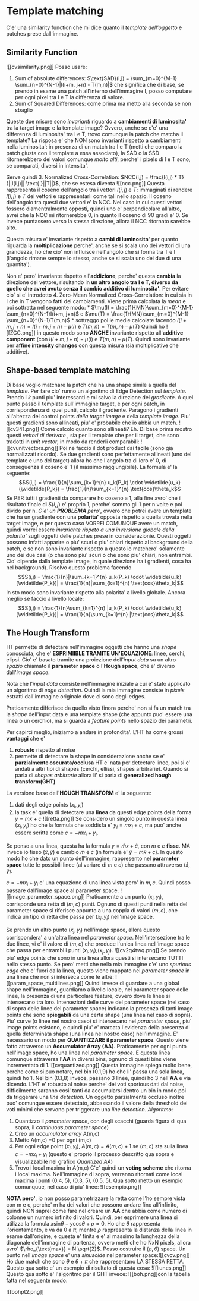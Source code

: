 # Template matching
C'e' una similarity function che mi dice quanto il *template dell'oggetto* e patches prese dall'immagine.

## Similarity Function
![[cvsimilarity.png]]
Posso usare:
1. Sum of absolute differences: $\text{SAD}(i,j) = \sum_{m=0}^{M-1} \sum_{n=0}^{N-1}|I(i+m, j+n) - T(m,n)|$ che significa che di base, se prendo in esame una patch all'interno dell'immagine I, posso computare per ogni pixel tra I e T la differenza di valore.
2. Sum of Squared Differences: come prima ma metto alla seconda se non sbaglio

Queste due misure sono *invarianti* riguardo a **cambiamenti di luminosita'** tra la target image e la template image? Ovvero, anche se c'e' una differenza di luminosita' tra I e T, trovo comunque la patch che matcha il template? La risposa e' che NON sono invarianti rispetto a cambiamenti nella luminosita': in presenza di un match tra I e T (metti che comparo la patch giusta con il template a essa associato), la SAD o la SSD ritornerebbero dei valori comunque *molto alti*, perche' i pixels di I e T sono, se comparati, diversi in intensita'.

Serve quindi
3. Normalized Cross-Correlation: $NCC(i,j) = \frac{I(i,j) * T}{||I(i,j)|| \text{ }||T||}$, che se estesa diventa ![[ncc.png]]
Questa rappresenta il coseno dell'angolo tra i vettori $I(i,j) \text{ e } T$: immaginati di rendere $I(i,j) \text{ e } T$ dei vettori e rappresentarli come tali nello spazio. Il coseno dell'angolo tra questi due vettori e' la NCC. Nel caso in cui questi vettori fossero diamentralmente opposti, quindi uno e' perpendicolare all'altro, avrei che la NCC mi ritornerebbe 0, in quanto il coseno di 90 gradi e' 0. Se invece puntassero verso la stessa direzione, allora il NCC ritornato sarebbe alto.

Questa misura e' invariante rispetto a **cambi di luminosita'** per quanto riguarda la **moltiplicazione** perche', anche se si scala uno dei vettori di una grandezza, ho che cio' non influisce nell'angolo che si forma tra T e I (l'angolo rimane sempre lo stesso, anche se si scala uno dei due di una quantita').

Non e' pero' invariante rispetto all'**addizione**, perche' questa **cambia** la direzione del vettore, risultando in **un altro angolo tra I e T, diverso da quello che avrei avuto senza il cambio additivo di luminosita'**. Per evitare cio' si e' introdotto
4. Zero-Mean Normalized Cross-Correlation: in cui sia in I che in T vengono fatti dei cambiamenti. Viene prima calcolata la *mean* e poi sottratta nel seguente modo:
	 *  $\mu(I) = \frac{1}{MN}\sum_{m=0}^{M-1} \sum_{n=0}^{N-1}I(i+m, j+n)$ e $\mu(T) = \frac{1}{MN}\sum_{m=0}^{M-1} \sum_{n=0}^{N-1}T(m,n)$ 
	 * sottraggo poi le medie calcolate facendo $I(i+m, j+n) = I(i+m, j+n) - \mu(I)$ e $T(m,n) = T(m,n) - \mu(T)$
Quindi ho 
![[ZCC.png]]
in questo modo sono **ANCHE** invariante rispetto all'**additive component** (con $I(i+m, j+n) - \mu(I)$ e $T(m,n) - \mu(T)$.
Quindi sono invariante per **affine intensity changes** con questa misura (sia moltiplicative che additive).

## Shape-based template matching
Di base voglio matchare la patch che ha una shape simile a quella del *template*. Per fare cio' runno un algoritmo di Edge Detection sul *template*. Prendo i $k$ punti piu' interessanti e mi salvo la direzione del *gradiente*. A quel punto passo il template sull'immagine target, e per ogni patch, in corrispondenza di quei punti, calcolo il gradiente. Paragono i gradienti all'altezza dei control points *della target image* e della *template image*.
Piu' questi gradienti sono allineati, piu' e' probabile che io abbia un match.
![[cv341.png]]
Come calcolo quanto sono allineati? Eh. Di base prima mostro questi *vettori di derivate* , sia per  il template che per il target, che sono tradotti in *unit vector*, in modo da renderli comparabili:
![[cvunitvectors.png]]
Poi ne faccio il dot product dai facile (sono gia normalizzati ricordo). Se due gradienti sono perfettamente allineati (uno del template e uno del target) allora ho che l'angolo tra di loro e' 0, di conseguenza il coseno e' 1 (il massimo raggiungibile).
La formula e' la seguente:
$$S(i,j) = \frac{1}{n}\sum_{k=1}^{n} u_k(P_k) \cdot \widetilde{u_k}(\widetilde{P_k}) = \frac{1}{n}\sum_{k=1}^{n} \text{cos}\theta_k$$
Se PER tutti i gradienti da comparare ho coseno a 1, alla fine avro' che il risultato finale di $S(i,j)$ e' proprio 1, perche' sommo gli 1 per n volte e poi divido per n.
*C'e' un **PROBLEMA** pero'*, ovvero che potrei avere un template che ha un gradiente con una **polarita'** opposta rispetto a quella trovata nella target image, e per questo caso VORREI COMUNQUE avere un match, quindi vorrei essere *invariante rispeto a una inversione globale della polarita'* sugli oggetti delle patches prese in considerazionie.
Questi oggetti possono infatti apparire o piu' scuri o piu' chiari rispetto al background della patch, e se non sono invariante rispetto a questo io matchero' solamente uno dei due casi (o che sono piu' scuri o che sono piu' chiari, non entrambi. Cio' dipende dalla template image, in quale direzione ha i gradienti, cosa ha nel background). 
Risolvo questo problema facendo
$$S(i,j) = \frac{1}{n}|\sum_{k=1}^{n} u_k(P_k) \cdot \widetilde{u_k}(\widetilde{P_k})| = \frac{1}{n}|\sum_{k=1}^{n} \text{cos}\theta_k|$$
In sto modo sono invariante rispetto alla polarita' a livello globale. Ancora meglio se faccio a livello locale:
$$S(i,j) = \frac{1}{n}\sum_{k=1}^{n} |u_k(P_k) \cdot \widetilde{u_k}(\widetilde{P_k})| = \frac{1}{n}\sum_{k=1}^{n} |\text{cos}\theta_k|$$
## The Hough Transform
HT permette di detectare nell'immagine oggetti che hanno una *shape* conosciuta, che e' **ESPRIMIIBLE TRAMITE UN'EQUAZIONE**: linee, cerchi, elipsi. Cio' e' basato tramite una proiezione dell'*input data* su un altro *spazio* chiamato il **parameter space** o l'**Hough space**, che e' diverso dall'*image space*.

Nota che l'*input data* consiste nell'immagine iniziale a cui e' stato applicato un algoritmo di *edge detection*. Quindi la mia immagine consiste in *pixels* estratti dall'immagine originale dove ci sono degli edges. 

Praticamente differisce da quello visto finora perche' non si fa un match tra  la *shape* dell'input data e una template shape (che appunto puo' essere una linea o un cerchio), ma si guarda a *feature points* nello spazio dei parametri. 

Per capirci meglio, iniziamo a andare in profondita'.
L'HT ha come grossi **vantaggi** che e' 
1. **robusto** rispetto al noise
2. permette di detectare la shape in considerazione anche se e' **parzialmente oscurata/occlusa**
HT e' nata per detectare linee, poi si e' andati a altri tipi di shapes (cerchi, ellissi, shapes arbitrarie). Quando si parla di *shapes arbitrarie* allora li' si parla di **generalized hough transform(GHT)**

La versione base dell'**HOUGH TRANSFORM** e' la seguente:
1. dati degli edge points  $(x_i, y_i)$
2. la task e' quella di detectare una **linea** da questi edge points della forma $y = mx + c$
![[retta.png]]
Se considero un singolo punto in questa linea ($x_i, y_i$) ho che la formula che soddisfa e' $y_i = mx_i + c$, ma puo' anche essere scritta come $c=-mx_i+y_i$.

Se penso a una linea, questa ha la formula $y = \hat{m}x + \hat{c}$, con $m$ e $c$ **fisse**. MA invece io fisso ($\hat{x}, \hat{y}$) e cambio $m$ e $c$  (in formula e'  $\hat{y} = m\hat{x} + c$). In questo modo ho che dato un punto dell'immagine, rappresento nel **parameter space** tutte le possibili linee (al variare di $m$ e $c$) che passano attraverso ($\hat{x}, \hat{y}$).

$c=-mx_i+y_i$ e' una equazione di una linea vista pero' in $m, c$. Quindi posso passare dall'image space al parameter space.
![[image_parameter_space.png]]
Praticamente a un punto ($x_i, y_i$), corrisponde una retta di ($m,c$) punti. Ognuno di questi punti nella retta del parameter space si riferisce appunto a una coppia di valori ($m,c$), che indica un tipo di retta che passa per ($x_i, y_i$) nell'image space.

Se prendo un altro punto $(x_j, y_j)$ nell'image space, allora questo corrispondera' a un'altra linea nel *parameter space*. Nell'intersezione tra le due linee, vi e' il valore di ($m,c$) che produce l'unica linea nell'image space che passa per entrambi i punti ($x_i, y_i$),$(x_j, y_j)$.
![[cv2q4twq.png]]
Se prendo piu' edge points che sono in una linea allora questi si intersecano TUTTI nello stesso punto. Se pero' metti che nella mia immagine c'e' uno *spurious edge* che e' fuori dalla linea, questo viene mappato nel *parameter space* in una linea che non si interseca come le altre:
![[param_space_multilines.png]]
Quindi invece di guardare a una global shape nell'immagine, guardiamo a livello locale, nel parameter space delle linee, la presenza di una particolare feature, ovvero dove le linee si intersecano tra loro.
Intersezioni delle curve del parameter space (nel caso di sopra delle linee del parameter space) indicano la presenza di tanti image points che sono **spiegabili** da una certa shape (una linea nel caso di sopra).
Piu' curve (o linee nel nostro caso) si intersecano nel *parameter space*, piu' image points esistono, e quindi piu' e' marcata l'evidenza della presenza di quella determinata shape (una linea nel nostro caso) nell'immagine.
E' necessario un modo per **QUANTIZZARE il parameter space**. Questo viene fatto attraverso un **Accumulator Array (AA)**. Praticamente per ogni punto nell'image space, ho una linea nel *parameter space*. E questa linea comunque attraversa l'**AA** in diversi bins, ognuno di questi bins viene incrementato di 1.![[cvquantized.png]]
Questa immagine spiega molto bene, perche come si puo notare, nel bin (0.1,9) ho che li' passa una sola linea, quindi ho 1. Nel bin (0.1,8) invece, passano 3 linee, quindi ho 3 nell'**AA** e via dicendo.
L'HT e' robusto al noise perche' dei voti sporious dati dal noise, difficilmente saranno cosi' tanti da accumularsi dentro un bin in modo poi da triggerare una *line detection*.
Un oggetto parzialmente occluso inoltre puo' comunque essere detectato, abbassando il valore della threshold dei voti minimi che servono per triggerare una *line detection*.
*Algoritmo*:
1. Quantizzo il *parameter space*, con degli scacchi (guarda figura di qua sopra, il *continuous parameter space*)
2. Creo un *accumulator array* A(m,c)
3. Metto A(m,c) =0 per ogni (m,c)
4. Per ogni edge point ($x_i, y_i$), $A(m,c) = A(m,c)+1$ se ($m,c$) sta sulla linea $c = -mx_i + y_i$ (questo e' proprio il processo descritto qua sopra e visualizzabile nel grafico *Quantized AA*)
5. Trovo i local maxima in A(m,c)
C'e' quindi un **voting scheme** che ritorna i local maxima. Nell'immagine di sopra, verranno ritornati come local maxima i punti (0.4, 5), (0.3, 5), (0.5, 5).
Qua sotto metto un esempio comunquue, nel caso di piu' linee:
![[esempio.png]]

**NOTA pero'**, io non posso parametrizzare la retta come l'ho sempre vista con m e c, perche' m ha dei valori che possono andare fino all'infinito, quindi NON saprei come fare nel creare un **AA** che abbia come numero di colonne un numero infinito di valori. Quindi, per esprimere una linea si utilizza la formula $x \text{sin}\theta-y\text{cos}\theta+\rho =0$. Ho che $\theta$ rappresenta l'orientamento, e va da 0 a $\pi$, mentre $\rho$ rappresenta la distanza della linea in esame dall'origine, e questa e' finita e e' al massimo la lunghezza della diagonale dell'immagine di partenza, ovvero metti che ho NxN pixels, allora avro' $\rho_{\text{max}} = N \sqrt{2}$. Posso costruire il $(\rho, \theta)$ space.
Un punto nell'*image space* e' una *sinusoide* nel parameter space:![[cvcv.png]]
Ho due match che sono $\theta$ e $\theta+\pi$ che rappresentano LA STESSA RETTA.
Questo qua sotto e' un esempio di risultato di questa cosa:
![[liunes.png]]
Questo qua sotto e' l'algoritmo per il GHT invece:
![[boh.png]]con la tabella fatta nel seguente modo:

![[bohpt2.png]]
